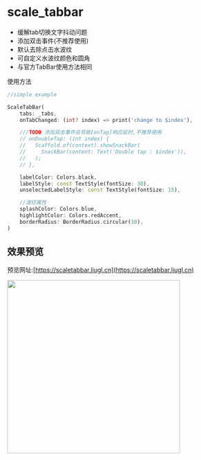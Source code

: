 # scale_tabbar

* 缓解tab切换文字抖动问题 
* 添加双击事件(不推荐使用) 
* 默认去除点击水波纹 
* 可自定义水波纹颜色和圆角 
* 与官方TabBar使用方法相同 

使用方法
```dart
//simple example

ScaleTabBar(
    tabs: _tabs,
    onTabChanged: (int? index) => print('change to $index'),

    ///TODO 添加双击事件会导致[onTap]响应延时,不推荐使用
    // onDoubleTap: (int index) {
    //   Scaffold.of(context).showSnackBar(
    //     SnackBar(content: Text('Double tap : $index')),
    //   );
    // },

    labelColor: Colors.black,
    labelStyle: const TextStyle(fontSize: 30),
    unselectedLabelStyle: const TextStyle(fontSize: 15),

    //波纹属性
    splashColor: Colors.blue,
    highlightColor: Colors.redAccent,
    borderRadius: BorderRadius.circular(10),
)

```


## 效果预览

预览网址:[https://scaletabbar.liugl.cn](https://scaletabbar.liugl.cn)

<img src="https://raw.githubusercontent.com/xSILENCEx/flutter_scale_tabbar/master/preview/preview.gif" height=400>
